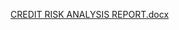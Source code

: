 [CREDIT RISK ANALYSIS REPORT.docx](https://github.com/user-attachments/files/20113736/CREDIT.RISK.ANALYSIS.REPORT.docx)
